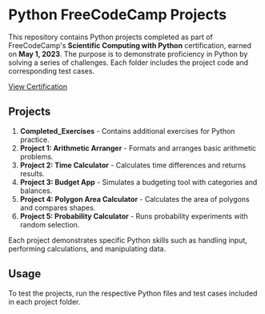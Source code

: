 # Python FreeCodeCamp Projects

This repository contains Python projects completed as part of FreeCodeCamp's **Scientific Computing with Python** certification, earned on **May 1, 2023**. The purpose is to demonstrate proficiency in Python by solving a series of challenges. Each folder includes the project code and corresponding test cases.

[View Certification](https://www.freecodecamp.org/certification/fccc75a8831-a9be-4d09-a646-c66b431c12ec/scientific-computing-with-python-v7)

## Projects

1. **Completed_Exercises** - Contains additional exercises for Python practice.
2. **Project 1: Arithmetic Arranger** - Formats and arranges basic arithmetic problems.
3. **Project 2: Time Calculator** - Calculates time differences and returns results.
4. **Project 3: Budget App** - Simulates a budgeting tool with categories and balances.
5. **Project 4: Polygon Area Calculator** - Calculates the area of polygons and compares shapes.
6. **Project 5: Probability Calculator** - Runs probability experiments with random selection.

Each project demonstrates specific Python skills such as handling input, performing calculations, and manipulating data.

## Usage

To test the projects, run the respective Python files and test cases included in each project folder.
